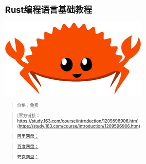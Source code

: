 # Rust编程语言基础教程

![img](../../../assets/study163/free/ec4a21deaee94198b83b06153b272f8a.jpg)

> 价格：免费

> [官方链接：https://study.163.com/course/introduction/1209596906.htm](https://study.163.com/course/introduction/1209596906.htm)

> [阿里网盘：]()

> [百度网盘：]()

> [夸克网盘：]()
